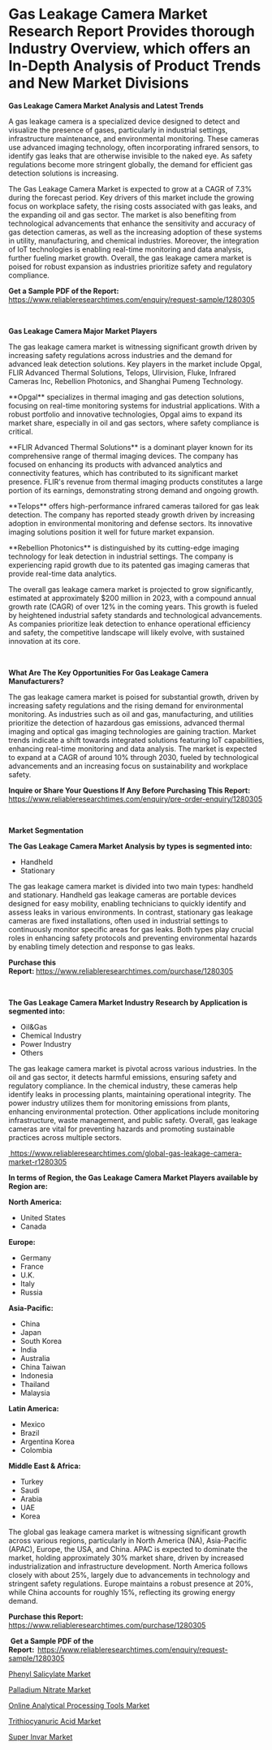 <p><h1>Gas Leakage Camera Market Research Report Provides thorough Industry Overview, which offers an In-Depth Analysis of Product Trends and New Market Divisions</h1></p><p><strong>Gas Leakage Camera Market Analysis and Latest Trends</strong></p>
<p><p>A gas leakage camera is a specialized device designed to detect and visualize the presence of gases, particularly in industrial settings, infrastructure maintenance, and environmental monitoring. These cameras use advanced imaging technology, often incorporating infrared sensors, to identify gas leaks that are otherwise invisible to the naked eye. As safety regulations become more stringent globally, the demand for efficient gas detection solutions is increasing.</p><p>The Gas Leakage Camera Market is expected to grow at a CAGR of 7.3% during the forecast period. Key drivers of this market include the growing focus on workplace safety, the rising costs associated with gas leaks, and the expanding oil and gas sector. The market is also benefiting from technological advancements that enhance the sensitivity and accuracy of gas detection cameras, as well as the increasing adoption of these systems in utility, manufacturing, and chemical industries. Moreover, the integration of IoT technologies is enabling real-time monitoring and data analysis, further fueling market growth. Overall, the gas leakage camera market is poised for robust expansion as industries prioritize safety and regulatory compliance.</p></p>
<p><strong>Get a Sample PDF of the Report:&nbsp;</strong> <a href="https://www.reliableresearchtimes.com/enquiry/request-sample/1280305?utm_campaign=1835&utm_medium=2&utm_source=Github&utm_content=ia&utm_term=10122024&utm_id=gas-leakage-camera">https://www.reliableresearchtimes.com/enquiry/request-sample/1280305</a></p>
<p>&nbsp;</p>
<p><strong>Gas Leakage Camera Major Market Players</strong></p>
<p><p>The gas leakage camera market is witnessing significant growth driven by increasing safety regulations across industries and the demand for advanced leak detection solutions. Key players in the market include Opgal, FLIR Advanced Thermal Solutions, Telops, Ulirvision, Fluke, Infrared Cameras Inc, Rebellion Photonics, and Shanghai Pumeng Technology.</p><p>**Opgal** specializes in thermal imaging and gas detection solutions, focusing on real-time monitoring systems for industrial applications. With a robust portfolio and innovative technologies, Opgal aims to expand its market share, especially in oil and gas sectors, where safety compliance is critical.</p><p>**FLIR Advanced Thermal Solutions** is a dominant player known for its comprehensive range of thermal imaging devices. The company has focused on enhancing its products with advanced analytics and connectivity features, which has contributed to its significant market presence. FLIR's revenue from thermal imaging products constitutes a large portion of its earnings, demonstrating strong demand and ongoing growth.</p><p>**Telops** offers high-performance infrared cameras tailored for gas leak detection. The company has reported steady growth driven by increasing adoption in environmental monitoring and defense sectors. Its innovative imaging solutions position it well for future market expansion.</p><p>**Rebellion Photonics** is distinguished by its cutting-edge imaging technology for leak detection in industrial settings. The company is experiencing rapid growth due to its patented gas imaging cameras that provide real-time data analytics.</p><p>The overall gas leakage camera market is projected to grow significantly, estimated at approximately $200 million in 2023, with a compound annual growth rate (CAGR) of over 12% in the coming years. This growth is fueled by heightened industrial safety standards and technological advancements. As companies prioritize leak detection to enhance operational efficiency and safety, the competitive landscape will likely evolve, with sustained innovation at its core.</p></p>
<p>&nbsp;</p>
<p><strong>What Are The Key Opportunities For Gas Leakage Camera Manufacturers?</strong></p>
<p><p>The gas leakage camera market is poised for substantial growth, driven by increasing safety regulations and the rising demand for environmental monitoring. As industries such as oil and gas, manufacturing, and utilities prioritize the detection of hazardous gas emissions, advanced thermal imaging and optical gas imaging technologies are gaining traction. Market trends indicate a shift towards integrated solutions featuring IoT capabilities, enhancing real-time monitoring and data analysis. The market is expected to expand at a CAGR of around 10% through 2030, fueled by technological advancements and an increasing focus on sustainability and workplace safety.</p></p>
<p><strong>Inquire or Share Your Questions If Any Before Purchasing This Report:</strong> <a href="https://www.reliableresearchtimes.com/enquiry/pre-order-enquiry/1280305?utm_campaign=1835&utm_medium=2&utm_source=Github&utm_content=ia&utm_term=10122024&utm_id=gas-leakage-camera">https://www.reliableresearchtimes.com/enquiry/pre-order-enquiry/1280305</a></p>
<p>&nbsp;</p>
<p><strong>Market Segmentation</strong></p>
<p><strong>The Gas Leakage Camera Market Analysis by types is segmented into:</strong></p>
<p><ul><li>Handheld</li><li>Stationary</li></ul></p>
<p><p>The gas leakage camera market is divided into two main types: handheld and stationary. Handheld gas leakage cameras are portable devices designed for easy mobility, enabling technicians to quickly identify and assess leaks in various environments. In contrast, stationary gas leakage cameras are fixed installations, often used in industrial settings to continuously monitor specific areas for gas leaks. Both types play crucial roles in enhancing safety protocols and preventing environmental hazards by enabling timely detection and response to gas leaks.</p></p>
<p><strong>Purchase this Report:&nbsp;</strong><a href="https://www.reliableresearchtimes.com/purchase/1280305?utm_campaign=1835&utm_medium=2&utm_source=Github&utm_content=ia&utm_term=10122024&utm_id=gas-leakage-camera">https://www.reliableresearchtimes.com/purchase/1280305</a></p>
<p>&nbsp;</p>
<p><strong>The Gas Leakage Camera Market Industry Research by Application is segmented into:</strong></p>
<p><ul><li>Oil&Gas</li><li>Chemical Industry</li><li>Power Industry</li><li>Others</li></ul></p>
<p><p>The gas leakage camera market is pivotal across various industries. In the oil and gas sector, it detects harmful emissions, ensuring safety and regulatory compliance. In the chemical industry, these cameras help identify leaks in processing plants, maintaining operational integrity. The power industry utilizes them for monitoring emissions from plants, enhancing environmental protection. Other applications include monitoring infrastructure, waste management, and public safety. Overall, gas leakage cameras are vital for preventing hazards and promoting sustainable practices across multiple sectors.</p></p>
<p><a href="https://www.reliableresearchtimes.com/global-gas-leakage-camera-market-r1280305?utm_campaign=1835&utm_medium=2&utm_source=Github&utm_content=ia&utm_term=10122024&utm_id=gas-leakage-camera">&nbsp;https://www.reliableresearchtimes.com/global-gas-leakage-camera-market-r1280305</a></p>
<p><strong>In terms of Region, the Gas Leakage Camera Market Players available by Region are:</strong></p>
<p>
    <p> <strong> North America: </strong>
        <ul>
            <li>United States</li>
            <li>Canada</li>
        </ul>
        </p> 
    <p> <strong> Europe: </strong>
        <ul>
            <li>Germany</li>
            <li>France</li>
            <li>U.K.</li>
            <li>Italy</li>
            <li>Russia</li>
        </ul>
        </p> 
    <p> <strong> Asia-Pacific: </strong>
        <ul>
            <li>China</li>
            <li>Japan</li>
            <li>South Korea</li>
            <li>India</li>
            <li>Australia</li>
            <li>China Taiwan</li>
            <li>Indonesia</li>
            <li>Thailand</li>
            <li>Malaysia</li>
        </ul>
        </p> 
    <p> <strong> Latin America: </strong>
        <ul>
            <li>Mexico</li>
            <li>Brazil</li>
            <li>Argentina Korea</li>
            <li>Colombia</li>
        </ul>
        </p> 
    <p> <strong> Middle East & Africa: </strong>
        <ul>
            <li>Turkey</li>
            <li>Saudi</li>
            <li>Arabia</li>
            <li>UAE</li>
            <li>Korea</li>
        </ul>
    </p>
    </p>
<p><p>The global gas leakage camera market is witnessing significant growth across various regions, particularly in North America (NA), Asia-Pacific (APAC), Europe, the USA, and China. APAC is expected to dominate the market, holding approximately 30% market share, driven by increased industrialization and infrastructure development. North America follows closely with about 25%, largely due to advancements in technology and stringent safety regulations. Europe maintains a robust presence at 20%, while China accounts for roughly 15%, reflecting its growing energy demand.</p></p>
<p><strong>Purchase this Report: </strong><a href="https://www.reliableresearchtimes.com/purchase/1280305?utm_campaign=1835&utm_medium=2&utm_source=Github&utm_content=ia&utm_term=10122024&utm_id=gas-leakage-camera">https://www.reliableresearchtimes.com/purchase/1280305</a></p>
<p>&nbsp;<strong>Get a Sample PDF of the Report:&nbsp;&nbsp;</strong><a href="https://www.reliableresearchtimes.com/enquiry/request-sample/1280305?utm_campaign=1835&utm_medium=2&utm_source=Github&utm_content=ia&utm_term=10122024&utm_id=gas-leakage-camera">https://www.reliableresearchtimes.com/enquiry/request-sample/1280305</a></p>
<p><strong></strong></p>
<p><p><a href="https://www.linkedin.com/pulse/phenyl-salicylate-industry-trends-comprehensive-market-study-projected-v4q0f?utm_campaign=1835&utm_medium=2&utm_source=Github&utm_content=ia&utm_term=10122024&utm_id=gas-leakage-camera">Phenyl Salicylate Market</a></p><p><a href="https://www.linkedin.com/pulse/influencing-factors-palladium-nitrate-market-insights-fuojf?utm_campaign=1835&utm_medium=2&utm_source=Github&utm_content=ia&utm_term=10122024&utm_id=gas-leakage-camera">Palladium Nitrate Market</a></p><p><a href="https://www.linkedin.com/pulse/online-analytical-processing-tools-market-spectrum-usage-patterns-vyahf?utm_campaign=1835&utm_medium=2&utm_source=Github&utm_content=ia&utm_term=10122024&utm_id=gas-leakage-camera">Online Analytical Processing Tools Market</a></p><p><a href="https://www.linkedin.com/pulse/trithiocyanuric-acid-market-evaluation-leading-players-organization-58qkf?utm_campaign=1835&utm_medium=2&utm_source=Github&utm_content=ia&utm_term=10122024&utm_id=gas-leakage-camera">Trithiocyanuric Acid Market</a></p><p><a href="https://www.linkedin.com/pulse/super-invar-market-overview-2024-2031-projected-124-cagr-growth-cdkyf?utm_campaign=1835&utm_medium=2&utm_source=Github&utm_content=ia&utm_term=10122024&utm_id=gas-leakage-camera">Super Invar Market</a></p></p>